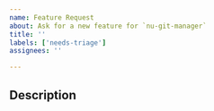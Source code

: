 ```yaml
---
name: Feature Request
about: Ask for a new feature for `nu-git-manager`
title: ''
labels: ['needs-triage']
assignees: ''

---
```


<!-- related issues, e.g. "related to #123" -->

## Description
<!-- describe in a few words the feature -->
